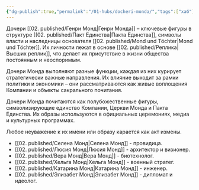 ```yaml
---
{"dg-publish":true,"permalink":"/01-hubs/docheri-monda/","tags":["хаб"]}
---
```


Дочери [[02. published/Генри Монд\|Генри Монда]] – ключевые фигуры в структуре [[02. published/Пакт Единства\|Пакта Единства]], символы власти и наследницы основателя [[02. published/Mond und Töchter\|Mond und Töchter]]. Их личности лежат в основе [[02. published/Реплика\|Высших реплик]], что делает их присутствие в жизни общества постоянным и неоспоримым.

Дочери Монда выполняют разные функции, каждая из них курирует стратегически важные направления. Их влияние выходит за рамки политики и экономики – они рассматриваются как живые воплощения Компании и объекты сакрального почитания.

Дочери Монда почитаются как полубожественные фигуры, символизирующие единство Компании, Церкви Монда и Пакта Единства. Их образы используются в официальных церемониях, медиа и культурных программах.

Любое неуважение к их имени или образу карается как акт измены.

- [[02. published/Селена Монд\|Селена Монд]] - провидица. 
- [[02. published/Люсия Монд\|Люсия Монд]] - архитектор и визионер.
- [[02. published/Вера Монд\|Вера Монд]] - биотехнолог.
- [[02. published/Хельга Монд\|Хельга Монд]] - военный стратег.
- [[02. published/Катарина Монд\|Катарина Монд]] - инженер.
- [[02. published/Элизабет Монд\|Элизабет Монд]] - дипломат и идеолог.

